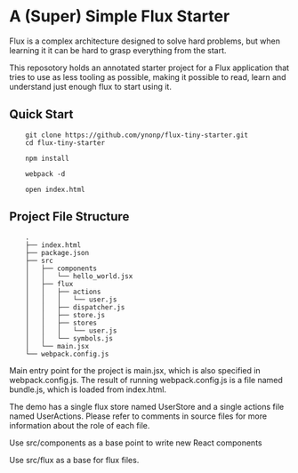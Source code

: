 # A (Super) Simple Flux Starter

Flux is a complex architecture designed to solve hard problems, but when learning it it can be hard to grasp everything from the start. 

This reposotory holds an annotated starter project for a Flux application that tries to use as less tooling as possible, making it possible to read, learn and understand just enough flux to start using it.


## Quick Start

		git clone https://github.com/ynonp/flux-tiny-starter.git
		cd flux-tiny-starter

		npm install

		webpack -d

		open index.html

## Project File Structure

		.
		├── index.html
		├── package.json
		├── src
		│   ├── components
		│   │   └── hello_world.jsx
		│   ├── flux
		│   │   ├── actions
		│   │   │   └── user.js
		│   │   ├── dispatcher.js
		│   │   ├── store.js
		│   │   ├── stores
		│   │   │   └── user.js
		│   │   └── symbols.js
		│   └── main.jsx
		└── webpack.config.js



Main entry point for the project is main.jsx, which is also specified in webpack.config.js. The result of running webpack.config.js is a file named bundle.js, which is loaded from index.html.

The demo has a single flux store named UserStore and a single actions file named UserActions. Please refer to comments in source files for more information about the role of each file.

Use src/components as a base point to write new React components

Use src/flux as a base for flux files.

